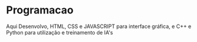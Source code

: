 # Programacao
Aqui Desenvolvo, HTML, CSS e JAVASCRIPT para interface gráfica, e C++ e Python para utilização e treinamento de IA's
